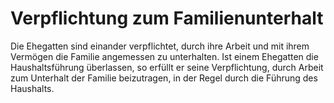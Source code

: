 # Verpflichtung zum Familienunterhalt

Die Ehegatten sind einander verpflichtet, durch ihre Arbeit und mit ihrem Vermögen die Familie angemessen zu unterhalten. Ist einem Ehegatten die Haushaltsführung überlassen, so erfüllt er seine Verpflichtung, durch Arbeit zum Unterhalt der Familie beizutragen, in der Regel durch die Führung des Haushalts. 


